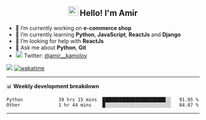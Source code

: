 <h2 align="center"><img src="https://media.giphy.com/media/hvRJCLFzcasrR4ia7z/giphy.gif" width="25px"> Hello! I'm Amir</h2>

- 🔭 I’m currently working on **e-commerce shop**
- 🌱 I’m currently learning **Python**, **JavaScript**, **ReactJs** and **Django**
- 🤔 I’m looking for help with **ReactJs**
- 💬 Ask me about **Python**, **Git**
- <img alt="Amir Kamolov | Twitter" width="18px" src="https://raw.githubusercontent.com/peterthehan/peterthehan/master/assets/twitter.svg" /> Twitter: [@amir__kamolov ](https://twitter.com/amir__kamolov)

![](https://www.codewars.com/users/Kamolov%20Amir/badges/micro)
[![wakatime](https://wakatime.com/badge/user/12da36de-2fca-4ef2-bb44-ec10c4750b61.svg)](https://wakatime.com/@12da36de-2fca-4ef2-bb44-ec10c4750b61)

---

📊 **Weekly development breakdown**
<!--START_SECTION:waka-->

```text
Python             39 hrs 15 mins  ███████████████████████░░   91.95 %
Other              1 hr 44 mins    █░░░░░░░░░░░░░░░░░░░░░░░░   04.07 %
```

<!--END_SECTION:waka-->

---
